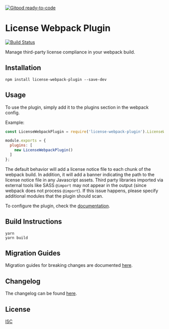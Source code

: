 [![Gitpod ready-to-code](https://img.shields.io/badge/Gitpod-ready--to--code-blue?logo=gitpod)](https://gitpod.io/#https://github.com/xz64/license-webpack-plugin)

# License Webpack Plugin

[![Build Status](https://api.travis-ci.org/xz64/license-webpack-plugin.svg?branch=master)](https://travis-ci.org/xz64/license-webpack-plugin)

Manage third-party license compliance in your webpack build.

## Installation
`npm install license-webpack-plugin --save-dev`

## Usage

To use the plugin, simply add it to the plugins section in the webpack config.

Example:
```javascript
const LicenseWebpackPlugin = require('license-webpack-plugin').LicenseWebpackPlugin;

module.exports = {
  plugins: [
    new LicenseWebpackPlugin()
  ]
};
```

The default behavior will add a license notice file to each chunk of the webpack build. In addition, it will add a banner indicating the path to the license notice file in any Javascript assets. Third party libraries imported via external tools like SASS `@import` may not appear in the output (since webpack does not process `@import`). If this issue happens, please specify additional modules that the plugin should scan.

To configure the plugin, check the [documentation](DOCUMENTATION.md).

## Build Instructions

```
yarn
yarn build
```

## Migration Guides

Migration guides for breaking changes are documented [here](MIGRATION.md).

## Changelog

The changelog can be found [here](CHANGELOG.md).

## License
[ISC](https://opensource.org/licenses/ISC)
